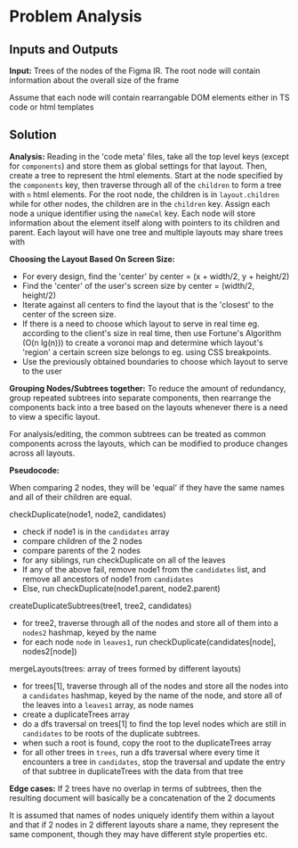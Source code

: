 # Problem Analysis

## Inputs and Outputs
**Input:** Trees of the nodes of the Figma IR. The root node will contain information about the overall size of the frame

Assume that each node will contain rearrangable DOM elements either in TS code or html templates

## Solution

**Analysis:** Reading in the 'code meta' files, take all the top level keys (except for `components`) and store them as global settings for that layout. Then, create a tree to represent the html elements. Start at the node specified by the `components` key, then traverse through all of the `children` to form a tree with `n` html elements. For the root node, the children is in `layout.children` while for other nodes, the children are in the `children` key. Assign each node a unique identifier using the `nameCml` key. Each node will store information about the element itself along with pointers to its children and parent. Each layout will have one tree and multiple layouts may share trees with 

**Choosing the Layout Based On Screen Size:** 
- For every design, find the 'center' by center = (x + width/2, y + height/2)
- Find the 'center' of the user's screen size by center = (width/2, height/2)
- Iterate against all centers to find the layout that is the 'closest' to the center of the screen size. 
- If there is a need to choose which layout to serve in real time eg. according to the client's size in real time, then use Fortune's Algorithm (O(n lg(n))) to create a voronoi map and determine which layout's 'region' a certain screen size belongs to eg. using CSS breakpoints. 
- Use the previously obtained boundaries to choose which layout to serve to the user

**Grouping Nodes/Subtrees together:** To reduce the amount of redundancy, group repeated subtrees into separate components, then rearrange the components back into a tree based on the layouts whenever there is a need to view a specific layout. 

For analysis/editing, the common subtrees can be treated as common components across the layouts, which can be modified to produce changes across all layouts. 

**Pseudocode:** 

When comparing 2 nodes, they will be 'equal' if they have the same names and all of their children are equal.



checkDuplicate(node1, node2, candidates)
- check if node1 is in the `candidates` array
- compare children of the 2 nodes
- compare parents of the 2 nodes
- for any siblings, run checkDuplicate on all of the leaves
- If any of the above fail, remove node1 from the `candidates` list, and remove all ancestors of node1 from `candidates`
- Else, run checkDuplicate(node1.parent, node2.parent)

createDuplicateSubtrees(tree1, tree2, candidates)
- for tree2, traverse through all of the nodes and store all of them into a `nodes2` hashmap, keyed by the name
- for each node `node` in `leaves1`, run checkDuplicate(candidates[node], nodes2[node])


mergeLayouts(trees: array of trees formed by different layouts)
- for trees[1], traverse through all of the nodes and store all the nodes into a `candidates` hashmap, keyed by the name of the node, and store all of the leaves into a `leaves1` array, as node names
- create a duplicateTrees array
- do a dfs traversal on trees[1] to find the top level nodes which are still in `candidates` to be roots of the duplicate subtrees. 
- when such a root is found, copy the root to the duplicateTrees array
- for all other trees in `trees`, run a dfs traversal where every time it encounters a tree in `candidates`, stop the traversal and update the entry of that subtree in duplicateTrees with the data from that tree


**Edge cases:** 
If 2 trees have no overlap in terms of subtrees, then the resulting document will basically be a concatenation of the 2 documents

It is assumed that names of nodes uniquely identify them within a layout and that if 2 nodes in 2 different layouts share a name, they represent the same component, though they may have different style properties etc. 




